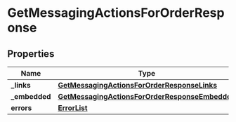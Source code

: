 # GetMessagingActionsForOrderResponse

## Properties
Name | Type | Description | Notes
------------ | ------------- | ------------- | -------------
**_links** | [**GetMessagingActionsForOrderResponseLinks**](GetMessagingActionsForOrderResponseLinks.md) |  |  [optional]
**_embedded** | [**GetMessagingActionsForOrderResponseEmbedded**](GetMessagingActionsForOrderResponseEmbedded.md) |  |  [optional]
**errors** | [**ErrorList**](ErrorList.md) |  |  [optional]
